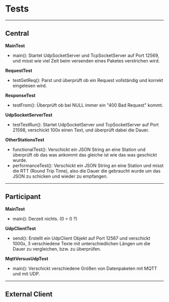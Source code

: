 # Tests
---

## Central

**MainTest**
- main(): Startet UdpSocketServer und TcpSocketServer auf Port 12569, und misst wie viel Zeit beim versenden eines Paketes verstrichen wird.

**RequestTest**
- testGetReq(): Parst und überprüft ob ein Request vollständig und korrekt eingelesen wird.

**ResponseTest**
- testFrom(): Überprüft ob bei NULL immer ein "400 Bad Request" kommt.

**UdpSocketServerTest**
- testTestRun(): Startet UdpSocketServer und TcpSocketServer auf Port 21598, verschickt 100x einen Text, und überprüft dabei die Dauer.

**OtherStationsTest**
- functionalTest(): Verschickt ein JSON String an eine Station und überprüft ob das was ankommt das gleiche ist wie das was geschickt wurde.
- performanceTest(): Verschickt ein JSON String an eine Station und misst die RTT (Round Trip Time), also die Dauer die gebraucht wurde um das JSON zu schicken und wieder zu empfangen.

---
## Participant
**MainTest**
- main(): Derzeit nichts. (0 = 0 ?)

**UdpClientTest**
- send(): Erstellt ein UdpClient Objekt auf Port 12567 und verschickt 1000x, 3 verschiedene Texte mit unterschiedlichen Längen um die Dauer zu vergleichen, bzw. zu überprüfen.

**MqttVersusUdpTest**
- main(): Verschickt verschiedene Größen von Datenpaketen mit MQTT und mit UDP.

---
## External Client


